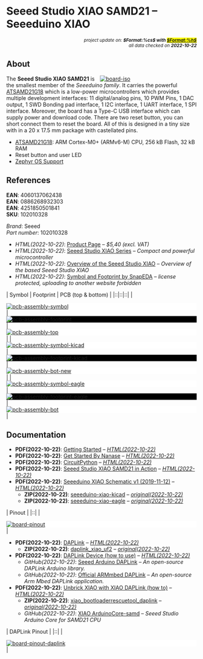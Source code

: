 # Seeed Studio XIAO SAMD21 – Seeeduino XIAO

<div style="display:flex;justify-content:right;">
<small><em>project update on: <strong>$Format:%cs$ with <mark><a href="https://github.com/tiacsys/bridle-electronic/commits/$Format:%h$" title="$Format:%B$" target="_blank">$Format:%h$</a></mark></strong></em></small>
</div>
<div style="display:flex;justify-content:right;">
<small><em>all data checked on <strong>2022-10-22</strong></em></small>
</div>

## About

<span style="width:256px;float:right;">[![board-iso]][board-iso]</span>

[board-iso]: electronic/boards/seeed-studio-xiao-samd21/board-iso.png "Seeeduino XIAO"

The **Seeed Studio XIAO SAMD21** is the smallest member of the *Seeeduino
family*. It carries the powerful [ATSAMD21G18] which is a low-power
microcontrollers which provides multiple development interfaces:
11 digital/analog pins, 10 PWM Pins, 1 DAC output, 1 SWD Bonding pad interface,
1 I2C interface, 1 UART interface, 1 SPI interface. Moreover, the board has a
Type-C USB interface which can supply power and download code. There are two
reset button, you can short connect them to reset the board. All of this is
designed in a tiny size with in a 20 x 17.5 mm package with castellated pins.

* [ATSAMD21G18]: ARM Cortex-M0+ (ARMv6-M) CPU, 256 kB Flash, 32 kB RAM
* Reset button and user LED
* [Zephyr OS Support]

[ATSAMD21G18]: https://www.microchip.com/product/ATsamd21g18 "ARM® Cortex M0+ with 256 kB Flash and 32 kB RAM, ISO 26262 (ASIL B), IEC 61508 (SIL 2) and IEC 60730 (Class B)"
[Zephyr OS Support]: https://bridle.tiac-systems.net/doc/latest/zephyr/boards/arm/seeeduino_xiao/doc/index.html "Zephyr OS Support for Seeeduino XIAO"

## References

**EAN**: 4060137062438<br/>
**EAN**: 0886268932303<br/>
**EAN**: 4251850501841<br/>
**SKU**: 102010328

*Brand*: Seeed<br/>
*Part number*: 102010328

* *HTML(2022-10-22)*: [Product Page] – *$5,40 (excl. VAT)*
* *HTML(2022-10-22)*: [Seeed Studio XIAO Series]
  – *Compact and powerful microcontroller*
* *HTML(2022-10-22)*: [Overview of the Seeed Studio XIAO]
  – *Overview of the based Seeed Studio XIAO*
* *HTML(2022-10-22)*: [Symbol and Footprint by SnapEDA]
  – *license protected, uploading to another website forbidden*

[Product Page]: https://www.seeedstudio.com/Seeeduino-XIAO-Arduino-Microcontroller-SAMD21-Cortex-M0+-p-4426.html "Seeeduino XIAO"
[Seeed Studio XIAO Series]: https://www.seeedstudio.com/xiao-series-page "XIAO: thumb-sized tiny, but powerful"
[Overview of the Seeed Studio XIAO]: https://sigmdel.ca/michel/ha/xiao/seeeduino_xiao_01_en.html "Based Seeed Studio XIAO Overview"
[Symbol and Footprint by SnapEDA]: https://www.snapeda.com/parts/102010388/Seeed%20Technology%20Co.%2C%20Ltd/view-part "Created by SnapEDA and added to SnapEDA on Sep 13, 2022"

| Symbol | Footprint | PCB (top & bottom) |
|::|::|::|
| <div style="background-color:white;">[![pcb-assembly-symbol]][pcb-assembly-symbol]</div> | <div style="background-color:black;">[![pcb-assembly-footprint]][pcb-assembly-footprint]</div> | <div style="background-color:white;">[![pcb-assembly-top]][pcb-assembly-top]</div> |
| <div style="background-color:white;">[![pcb-assembly-symbol-kicad]][pcb-assembly-symbol-kicad]</div> | <div style="background-color:black;">[![pcb-assembly-footprint-kicad]][pcb-assembly-footprint-kicad]</div> | <div style="background-color:white;">[![pcb-assembly-bot-new]][pcb-assembly-bot-new]</div> |
| <div style="background-color:white;">[![pcb-assembly-symbol-eagle]][pcb-assembly-symbol-eagle]</div> | <div style="background-color:black;">[![pcb-assembly-footprint-eagle]][pcb-assembly-footprint-eagle]</div> | <div style="background-color:white;">[![pcb-assembly-bot]][pcb-assembly-bot]</div> |

[pcb-assembly-symbol]: electronic/boards/seeed-studio-xiao-samd21/pcb-assembly-symbol.png "Seeeduino XIAO Symbol"
[pcb-assembly-footprint]: electronic/boards/seeed-studio-xiao-samd21/pcb-assembly-footprint.png "Seeeduino XIAO Footprint"
[pcb-assembly-symbol-kicad]: electronic/boards/seeed-studio-xiao-samd21/pcb-assembly-symbol-kicad.png "Seeeduino XIAO KiCad Symbol"
[pcb-assembly-footprint-kicad]: electronic/boards/seeed-studio-xiao-samd21/pcb-assembly-footprint-kicad.png "Seeeduino XIAO KiCad Footprint"
[pcb-assembly-symbol-eagle]: electronic/boards/seeed-studio-xiao-samd21/pcb-assembly-symbol-eagle.png "Seeeduino XIAO Eagle Symbol"
[pcb-assembly-footprint-eagle]: electronic/boards/seeed-studio-xiao-samd21/pcb-assembly-footprint-eagle.png "Seeeduino XIAO Eagle Footprint"
[pcb-assembly-top]: electronic/boards/seeed-studio-xiao-samd21/pcb-assembly-top.png "Seeeduino XIAO PCB Assembly (top)"
[pcb-assembly-bot-new]: electronic/boards/seeed-studio-xiao-samd21/pcb-assembly-bot-new.png "Seeeduino XIAO PCB Assembly (bottom)"
[pcb-assembly-bot]: electronic/boards/seeed-studio-xiao-samd21/pcb-assembly-bot.png "Seeeduino XIAO PCB Assembly (bottom)"

## Documentation

* **PDF(2022-10-22)**: [Getting Started]
  – *[HTML(2022-10-22)](https://wiki.seeedstudio.com/Seeeduino-XIAO)*
* **PDF(2022-10-22)**: [Get Started By Nanase]
  – *[HTML(2022-10-22)](https://wiki.seeedstudio.com/Seeeduino-XIAO-by-Nanase)*
* **PDF(2022-10-22)**: [CircuitPython]
  – *[HTML(2022-10-22)](https://wiki.seeedstudio.com/Seeeduino-XIAO-CircuitPython)*
* **PDF(2022-10-22)**: [Seeed Studio XIAO SAMD21 in Action]
  – *[HTML(2022-10-22)](https://files.seeedstudio.com/wiki/Seeeduino-XIAO/res/Seeeduino-XIAO-in-Action-Minitype%EF%BC%86Wearable-Projects-Step-by-Step.pdf)*
* **PDF(2022-10-22)**: [Seeeduino XIAO Schematic v1 (2019-11-12)]
  – *[HTML(2022-10-22)](https://files.seeedstudio.com/wiki/Seeeduino-XIAO/res/Seeeduino-XIAO-v1.0-SCH-191112.pdf)*
  * **ZIP(2022-10-22)**: [seeeduino-xiao-kicad]
    – *[original(2022-10-22)](https://files.seeedstudio.com/wiki/Seeeduino-XIAO/res/Seeeduino%20XIAO%20KICAD.zip)*
  * **ZIP(2022-10-22)**: [seeeduino-xiao-eagle]
    – *[original(2022-10-22)](https://files.seeedstudio.com/wiki/Seeeduino-XIAO/res/Seeeduino%20XIAO.lbr)*

[Getting Started]: electronic/boards/seeed-studio-xiao-samd21/getting-started.pdf "2022-10-22: Last updated on: June 21, 2021"
[Get Started By Nanase]: electronic/boards/seeed-studio-xiao-samd21/get-started-by-nanase.pdf "2022-10-22: Last updated on: May 12, 2020"
[CircuitPython]: electronic/boards/seeed-studio-xiao-samd21/circuitpython.pdf "2022-10-22: Last updated on: May 15, 2020"
[Seeed Studio XIAO SAMD21 in Action]: electronic/boards/seeed-studio-xiao-samd21/seeed-studio-xiao-samd21-in-action.pdf "2022-10-22: Last updated on: June 21, 2021"
[Seeeduino XIAO Schematic v1 (2019-11-12)]: electronic/boards/seeed-studio-xiao-samd21/schematic-v1-191112.pdf "2022-10-22: Last updated on: November 12, 2019"
[seeeduino-xiao-kicad]: electronic/boards/seeed-studio-xiao-samd21/seeeduino-xiao-kicad.zip "2022-10-22: Seeeduino XIAO KiCAD Libraries"
[seeeduino-xiao-eagle]: electronic/boards/seeed-studio-xiao-samd21/seeeduino-xiao-eagle.zip "2022-10-22: Seeeduino XIAO Eagle Libraries"

| Pinout |
|::|
| <div style="background-color:white;"><div style="width:75%;display:inline-block">[![board-pinout]][board-pinout]</div></div> |

[board-pinout]: electronic/boards/seeed-studio-xiao-samd21/board-pinout.png "Seeeduino XIAO Pinout"

* **PDF(2022-10-22)**: [DAPLink]
  – *[HTML(2022-10-22)](https://wiki.seeedstudio.com/Seeeduino-XIAO-DAPLink)*
  * **ZIP(2022-10-22)**: [daplink_xiao_uf2]
    – *[original(2022-10-22)](http://files.seeedstudio.com/wiki/Seeeduino-XIAO/res/simple_daplink_xiao.uf2)*
* **PDF(2022-10-22)**: [DAPLink Device (how to use)]
  – *[HTML(2022-10-22)](https://wiki.seeedstudio.com/Arduino-DAPLink)*
  * *GitHub(2022-10-22)*: [Seeed Arduino DAPLink]
    – *An open-source DAPLink Arduino library.*
  * *GitHub(2022-10-22)*: [Official ARMmbed DAPLink]
    – *An open-source Arm Mbed DAPLink application.*
* **PDF(2022-10-22)**: [Unbrick XIAO with XIAO DAPLink (how to)]
  – *[HTML(2022-10-22)](https://forum.seeedstudio.com/t/how-to-unbrick-a-dead-xiao-using-a-xiao-daplink-and-openocd/261800)*
  * **ZIP(2022-10-22)**: [xiao_bootloaderrescuetool_daplink]
    – *[original(2022-10-22)](https://forum.seeedstudio.com/uploads/short-url/fUSv52CWezTUm0933dinp0Ji4at.ZIP)*
  * *GitHub(2022-10-22)*: [XIAO ArduinoCore-samd]
    – *Seeed Studio Arduino Core for SAMD21 CPU*

[DAPLink]: electronic/boards/seeed-studio-xiao-samd21/daplink.pdf "2022-10-22: Last updated on: August 21, 2020"
[daplink_xiao_uf2]: electronic/boards/seeed-studio-xiao-samd21/daplink_xiao_uf2.zip "2022-10-22: Seeeduino XIAO DAPLink uf2 file"
[DAPLink Device (how to use)]: electronic/boards/seeed-studio-xiao-samd21/daplink-device-how-to-use.pdf "2022-10-22: Last updated on: November 09, 2020"
[Seeed Arduino DAPLink]: https://github.com/Seeed-Studio/Seeed_Arduino_DAPLink "2022-10-22: Last updated on: March 04, 2021"
[Official ARMmbed DAPLink]: https://github.com/ARMmbed/DAPLink "2022-10-22: Last updated on: May 21, 2022"
[Unbrick XIAO with XIAO DAPLink (how to)]: electronic/boards/seeed-studio-xiao-samd21/unbrick-xiao-with-xiao-daplink-how-to-use.pdf "2022-10-22: Posted on Dez 2021"
[xiao_bootloaderrescuetool_daplink]: electronic/boards/seeed-studio-xiao-samd21/xiao_bootloaderrescuetool_daplink.zip "2022-10-22: Seeeduino XIAO DAPLink rescue tools"
[XIAO ArduinoCore-samd]: https://github.com/Seeed-Studio/ArduinoCore-samd "2022-10-22: Last updated on: May 24, 2022"

| DAPLink Pinout |
|::|
| <div style="background-color:white;"><div style="width:75%;display:inline-block">[![board-pinout-daplink]][board-pinout-daplink]</div></div> |

[board-pinout-daplink]: electronic/boards/seeed-studio-xiao-samd21/board-pinout-daplink.png "Seeeduino XIAO DAPLink Pinout"
